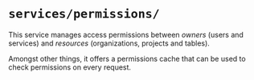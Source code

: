 # `services/permissions/`

This service manages access permissions between _owners_ (users and services) and _resources_ (organizations, projects and tables).

Amongst other things, it offers a permissions cache that can be used to check permissions on every request.
